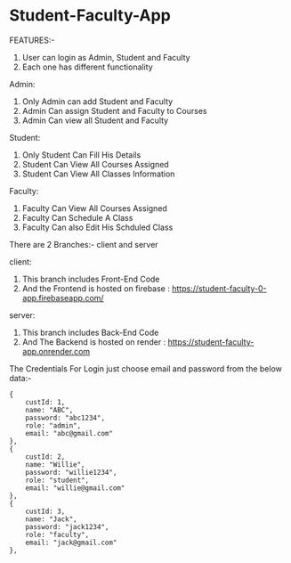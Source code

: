# Student-Faculty-App


FEATURES:-

1. User can login as Admin, Student and Faculty
2. Each one has different functionality

Admin: 
1. Only Admin can add Student and Faculty
2. Admin Can assign Student and Faculty to Courses
3. Admin Can view all Student and Faculty

Student:
1. Only Student Can Fill His Details
2. Student Can View All Courses Assigned
3. Student Can View All Classes Information

Faculty:
1. Faculty Can View All Courses Assigned
2. Faculty Can Schedule A Class
3. Faculty Can also Edit His Schduled Class


There are 2 Branches:- client and server

client:
1. This branch includes Front-End Code
2. And the Frontend is hosted on firebase : https://student-faculty-0-app.firebaseapp.com/

server:
1. This branch includes Back-End Code
2. And The Backend is hosted on render : https://student-faculty-app.onrender.com



The Credentials For Login just choose email and password from the below data:-

    {
        custId: 1,
        name: "ABC",
        password: "abc1234",
        role: "admin",
        email: "abc@gmail.com"
    },
    {
        custId: 2,
        name: "Willie",
        password: "willie1234",
        role: "student",
        email: "willie@gmail.com"
    },
    {
        custId: 3,
        name: "Jack",
        password: "jack1234",
        role: "faculty",
        email: "jack@gmail.com"
    },
